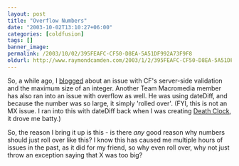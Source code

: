 ```yaml
---
layout: post
title: "Overflow Numbers"
date: "2003-10-02T13:10:27+06:00"
categories: [coldfusion]
tags: []
banner_image: 
permalink: /2003/10/02/395FEAFC-CF50-D8EA-5A51DF992A73F9F8
oldurl: http://www.raymondcamden.com/2003/1/2/395FEAFC-CF50-D8EA-5A51DF992A73F9F8
---
```


So, a while ago, I <a href="http://www.camdenfamily.com/morpheus/blog/index.cfm?mode=entry&entry=163">blogged</a> about an issue with CF's server-side validation and the maximum size of an integer. Another Team Macromedia member has also ran into an issue with overflow as well. He was using dateDiff, and because the number was so large, it simply 'rolled over'. (FYI, this is not an MX issue. I ran into this with dateDiff back when I was creating <a href="http://www.deathclock.com">Death Clock</a>, it drove me batty.)

So, the reason I bring it up is this - is there <i>any</i> good reason why numbers should just roll over like this? I know this has caused me multiple hours of issues in the past, as it did for my friend, so why even roll over, why not just throw an exception saying that X was too big?